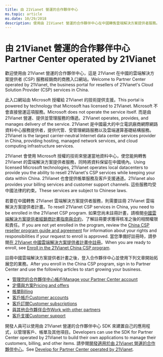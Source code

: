 ```yaml
---
title: 由 21Vianet 營運的合作夥伴中心
ms.topic: article
ms.date: 10/29/2018
description: 使用由 21Vianet 營運的合作夥伴中心在中國轉售雲端解決方案提供者服務。
---
```

   
# <a name="partner-center-operated-by-21vianet"></a><span data-ttu-id="de069-103">由 21Vianet 營運的合作夥伴中心</span><span class="sxs-lookup"><span data-stu-id="de069-103">Partner Center operated by 21Vianet</span></span>

<span data-ttu-id="de069-104">歡迎使用由 21Vianet 營運的合作夥伴中心，這是 21Vianet 在中國的雲端解決方案提供者 (CSP) 服務經銷商的商務入口網站。</span><span class="sxs-lookup"><span data-stu-id="de069-104">Welcome to Partner Center operated by 21Vianet, the business portal for resellers of 21Vianet's Cloud Solution Provider (CSP) services in China.</span></span> 

<span data-ttu-id="de069-105">此入口網站由 Microsoft 授權給 21Vianet 的技術提供支援。</span><span class="sxs-lookup"><span data-stu-id="de069-105">This portal is powered by technology that Microsoft has licensed to 21Vianet.</span></span> <span data-ttu-id="de069-106">Microsoft 不會直接營運這項服務。</span><span class="sxs-lookup"><span data-stu-id="de069-106">Microsoft does not operate the service itself.</span></span> <span data-ttu-id="de069-107">而是由 21Vianet 營運、提供並管理服務的傳遞。</span><span class="sxs-lookup"><span data-stu-id="de069-107">21Vianet operates, provides, and manages delivery of the service.</span></span> <span data-ttu-id="de069-108">21Vianet 是中國最大的中立電訊廠商網際網路資料中心服務提供者，提供代管、受管理網路服務以及雲端運算基礎結構服務。</span><span class="sxs-lookup"><span data-stu-id="de069-108">21Vianet is the largest carrier-neutral Internet data center services provider in China, providing hosting, managed network services, and cloud computing infrastructure services.</span></span> 

<span data-ttu-id="de069-109">21Vianet 會使用 Microsoft 授權的技術來營運當地資料中心，使您能夠轉售 21Vianet 的雲端解決方案提供者服務，同時將資料保留在中國境內。</span><span class="sxs-lookup"><span data-stu-id="de069-109">Using licensed Microsoft technologies, 21Vianet operates local datacenters to provide you the ability to resell 21Vianet's CSP services while keeping your data within China.</span></span> <span data-ttu-id="de069-110">21Vianet 也會提供帳單服務及客戶支援通道。</span><span class="sxs-lookup"><span data-stu-id="de069-110">21Vianet also provides your billing services and customer support channels.</span></span> <span data-ttu-id="de069-111">這些服務均受中國法律的約束。</span><span class="sxs-lookup"><span data-stu-id="de069-111">These services are subject to Chinese laws.</span></span>

<span data-ttu-id="de069-112">若要在中國轉售 21Vianet 雲端解決方案提供者服務，則需要註冊 21Vianet 雲端解決方案提供者計畫。</span><span class="sxs-lookup"><span data-stu-id="de069-112">To resell 21Vianet CSP services in China, you need to be enrolled in the 21Vianet CSP program.</span></span> <span data-ttu-id="de069-113">如果您尚未註冊計畫，請檢閱[中國雲端解決方案提供者經銷商計畫指南與合約](csp-program-guide-and-agreements.md)，了解註冊要求獲得核准之後的相關權限和責任。</span><span class="sxs-lookup"><span data-stu-id="de069-113">If you are not yet enrolled in the program, review the [China CSP reseller program guide and agreement](csp-program-guide-and-agreements.md) for information about your rights and responsibilities if your request to enroll is approved.</span></span> <span data-ttu-id="de069-114">當您準備好註冊時，請參閱[在 21Vianet 中國雲端解決方案提供者計畫中註冊](enrolling-in-the-csp-program.md)。</span><span class="sxs-lookup"><span data-stu-id="de069-114">When you are ready to enroll, see [Enroll in the 21Vianet China CSP program](enrolling-in-the-csp-program.md).</span></span>

<span data-ttu-id="de069-115">註冊中國雲端解決方案提供者計畫之後，登入合作夥伴中心並使用下列文章開始拓展您的業務。</span><span class="sxs-lookup"><span data-stu-id="de069-115">After you enroll in the China CSP program, sign in to Partner Center and use the following articles to start growing your business.</span></span>  
   
-   [<span data-ttu-id="de069-116">管理您的合作夥伴中心帳戶</span><span class="sxs-lookup"><span data-stu-id="de069-116">Manage your Partner Center account</span></span>](partner-center-account-setup.md)
-   [<span data-ttu-id="de069-117">定價與方案</span><span class="sxs-lookup"><span data-stu-id="de069-117">Pricing and offers</span></span>](see-offers-and-pricing.md)
-   [<span data-ttu-id="de069-118">帳單</span><span class="sxs-lookup"><span data-stu-id="de069-118">Billing</span></span>](billing.md)
-   [<span data-ttu-id="de069-119">客戶帳戶</span><span class="sxs-lookup"><span data-stu-id="de069-119">Customer accounts</span></span>](customer-accounts.md)
-   [<span data-ttu-id="de069-120">客戶訂閱</span><span class="sxs-lookup"><span data-stu-id="de069-120">Customer subscriptions</span></span>](customer-subscriptions.md)
-   [<span data-ttu-id="de069-121">與其他合作夥伴合作</span><span class="sxs-lookup"><span data-stu-id="de069-121">Work with other partners</span></span>](work-with-other-partners.md)
-   [<span data-ttu-id="de069-122">客戶支援</span><span class="sxs-lookup"><span data-stu-id="de069-122">Customer support</span></span>](customer-support.md)

<span data-ttu-id="de069-123">開發人員可以使用由 21Vianet 營運的合作夥伴中心 SDK 來建置自己的應用程式，以管理客戶、帳單及其他項目。</span><span class="sxs-lookup"><span data-stu-id="de069-123">Developers can use the SDK for Partner Center operated by 21Vianet to build their own applications to manage their customers, billing, and other items.</span></span> <span data-ttu-id="de069-124">請參閱[開發適用於由 21Vianet 營運的合作夥伴中心](develop-for-partner-center.md)。</span><span class="sxs-lookup"><span data-stu-id="de069-124">See [Develop for Partner Center operated by 21Vianet](develop-for-partner-center.md).</span></span>